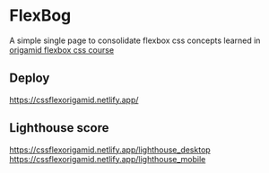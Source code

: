 # FlexBog
A simple single page to consolidate flexbox css concepts learned in [origamid flexbox css course](https://www.origamid.com/curso/css-flexbox/)

## Deploy
https://cssflexorigamid.netlify.app/

## Lighthouse score
https://cssflexorigamid.netlify.app/lighthouse_desktop
https://cssflexorigamid.netlify.app/lighthouse_mobile
